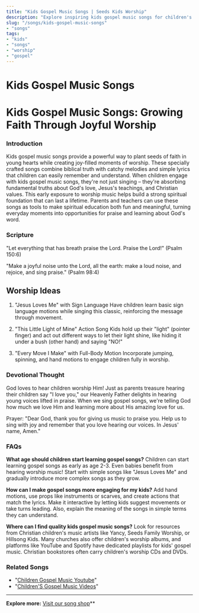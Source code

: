 ```yaml
---
title: "Kids Gospel Music Songs | Seeds Kids Worship"
description: "Explore inspiring kids gospel music songs for children's worship and faith development. Biblical music resources for families and ministry."
slug: "/songs/kids-gospel-music-songs"
- "songs"
tags:
- "kids"
- "songs"
- "worship"
- "gospel"
---
```


# Kids Gospel Music Songs

# Kids Gospel Music Songs: Growing Faith Through Joyful Worship

### Introduction
Kids gospel music songs provide a powerful way to plant seeds of faith in young hearts while creating joy-filled moments of worship. These specially crafted songs combine biblical truth with catchy melodies and simple lyrics that children can easily remember and understand. When children engage with kids gospel music songs, they're not just singing – they're absorbing fundamental truths about God's love, Jesus's teachings, and Christian values. This early exposure to worship music helps build a strong spiritual foundation that can last a lifetime. Parents and teachers can use these songs as tools to make spiritual education both fun and meaningful, turning everyday moments into opportunities for praise and learning about God's word.

### Scripture
"Let everything that has breath praise the Lord. Praise the Lord!" (Psalm 150:6)

"Make a joyful noise unto the Lord, all the earth: make a loud noise, and rejoice, and sing praise." (Psalm 98:4)

## Worship Ideas
1. "Jesus Loves Me" with Sign Language
Have children learn basic sign language motions while singing this classic, reinforcing the message through movement.

2. "This Little Light of Mine" Action Song
Kids hold up their "light" (pointer finger) and act out different ways to let their light shine, like hiding it under a bush (other hand) and saying "NO!"

3. "Every Move I Make" with Full-Body Motion
Incorporate jumping, spinning, and hand motions to engage children fully in worship.

### Devotional Thought
God loves to hear children worship Him! Just as parents treasure hearing their children say "I love you," our Heavenly Father delights in hearing young voices lifted in praise. When we sing gospel songs, we're telling God how much we love Him and learning more about His amazing love for us.

Prayer: "Dear God, thank you for giving us music to praise you. Help us to sing with joy and remember that you love hearing our voices. In Jesus' name, Amen."

### FAQs

**What age should children start learning gospel songs?**
Children can start learning gospel songs as early as age 2-3. Even babies benefit from hearing worship music! Start with simple songs like "Jesus Loves Me" and gradually introduce more complex songs as they grow.

**How can I make gospel songs more engaging for my kids?**
Add hand motions, use props like instruments or scarves, and create actions that match the lyrics. Make it interactive by letting kids suggest movements or take turns leading. Also, explain the meaning of the songs in simple terms they can understand.

**Where can I find quality kids gospel music songs?**
Look for resources from Christian children's music artists like Yancy, Seeds Family Worship, or Hillsong Kids. Many churches also offer children's worship albums, and platforms like YouTube and Spotify have dedicated playlists for kids' gospel music. Christian bookstores often carry children's worship CDs and DVDs.

### Related Songs

- "[Children Gospel Music Youtube](/songs/children-gospel-music-youtube/)"
- "[Children'S Gospel Music Videos](/songs/children-s-gospel-music-videos/)"

---

**Explore more:** [Visit our song shop](https://seedskidsworship.com/shop)**

<!-- Schema Markup -->
<script type="application/ld+json">
{
  "@context": "https://schema.org",
  "@type": "MusicRecording",
  "name": "Kids Gospel Music Songs",
  "byArtist": {
    "@type": "MusicGroup",
    "name": "Seeds Kids Worship"
  },
  "isFamilyFriendly": true,
  "url": "https://seedskidsworship.com/songs/kids-gospel-music-songs/"
}
</script>